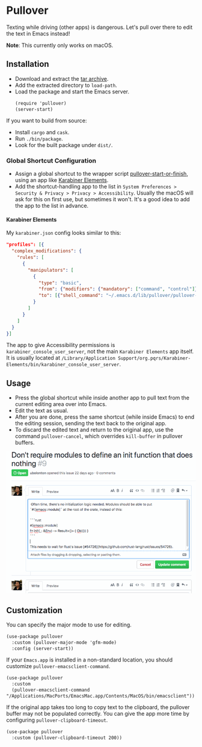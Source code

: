 # Pullover
Texting while driving (other apps) is dangerous. Let's pull over there to edit the text in Emacs instead!

**Note**: This currently only works on macOS.

## Installation
- Download and extract the [tar archive](https://github.com/ubolonton/pullover/releases/download/v0.1.0/pullover-0.1.0.tgz).
- Add the extracted directory to `load-path`.
- Load the package and start the Emacs server.
    ```emacs-lisp
    (require 'pullover)
    (server-start)
    ```

If you want to build from source:
- Install `cargo` and `cask`.
- Run `./bin/package`.
- Look for the built package under `dist/`.

### Global Shortcut Configuration
- Assign a global shortcut to the wrapper script [pullover-start-or-finish](./pullover-start-or-finish), using an app like [Karabiner Elements](https://github.com/tekezo/Karabiner-Elements).
- Add the shortcut-handling app to the list in `System Preferences > Security & Privacy > Privacy > Accessibility`. Usually the macOS will ask for this on first use, but sometimes it won't. It's a good idea to add the app to the list in advance.

#### Karabiner Elements
My `karabiner.json` config looks similar to this:

```json
"profiles": [{
  "complex_modifications": {
    "rules": [
      {
        "manipulators": [
          {
            "type": "basic",
            "from": {"modifiers": {"mandatory": ["command", "control"]}, "key_code": "e"},
            "to": [{"shell_command": "~/.emacs.d/lib/pullover/pullover-start-or-finish"}]
          }
        ]
      }
    ]
  }
}]
```

The app to give Accessibility permissions is `karabiner_console_user_server`, not the main `Karabiner Elements` app itself. It is usually located at `/Library/Application Support/org.pqrs/Karabiner-Elements/bin/karabiner_console_user_server`.

## Usage
- Press the global shortcut while inside another app to pull text from the current editing area over into Emacs.
- Edit the text as usual.
- After you are done, press the same shortcut (while inside Emacs) to end the editing session, sending the text back to the original app.
- To discard the edited text and return to the original app, use the command `pullover-cancel`, which overrides `kill-buffer` in pullover buffers.

<p align="center">
<kbd>
  <img src="./pullover.gif" alt="pullover illustration" />
</kbd>
</p>

## Customization
You can specify the major mode to use for editing.
```emacs-lisp
(use-package pullover
  :custom (pullover-major-mode 'gfm-mode)
  :config (server-start))
```

If your `Emacs.app` is installed in a non-standard location, you should customize `pullover-emacsclient-command`.
```emacs-lisp
(use-package pullover
  :custom
  (pullover-emacsclient-command "/Applications/MacPorts/EmacsMac.app/Contents/MacOS/bin/emacsclient"))
```

If the original app takes too long to copy text to the clipboard, the pullover buffer may not be populated correctly. You can give the app more time by configuring `pullover-clipboard-timeout`.
```emacs-lisp
(use-package pullover
  :custom (pullover-clipboard-timeout 200))
```
